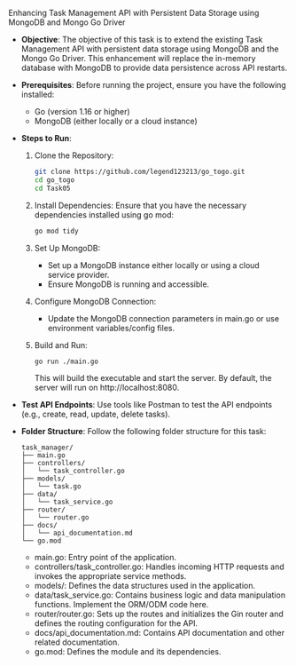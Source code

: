Enhancing Task Management API with Persistent Data Storage using MongoDB and Mongo Go Driver
- **Objective**: The objective of this task is to extend the existing Task Management API with persistent data storage using MongoDB and the Mongo Go Driver. This enhancement will replace the in-memory database with MongoDB to provide data persistence across API restarts.

- **Prerequisites**: Before running the project, ensure you have the following installed:
   - Go (version 1.16 or higher)
   - MongoDB (either locally or a cloud instance)

- **Steps to Run**:
   1. Clone the Repository:
       ```bash
       git clone https://github.com/legend123213/go_togo.git
       cd go_togo
       cd Task05
       ```

   2. Install Dependencies: Ensure that you have the necessary dependencies installed using go mod:
       ```bash
       go mod tidy
       ```

   3. Set Up MongoDB:
       - Set up a MongoDB instance either locally or using a cloud service provider.
       - Ensure MongoDB is running and accessible.

   4. Configure MongoDB Connection:
       - Update the MongoDB connection parameters in main.go or use environment variables/config files.

   5. Build and Run:
       ```bash
       go run ./main.go
       ```
       This will build the executable and start the server. By default, the server will run on http://localhost:8080.

- **Test API Endpoints**: Use tools like Postman to test the API endpoints (e.g., create, read, update, delete tasks).

- **Folder Structure**: Follow the following folder structure for this task:
   ```
   task_manager/
   ├── main.go
   ├── controllers/
   │   └── task_controller.go
   ├── models/
   │   └── task.go
   ├── data/
   │   └── task_service.go
   ├── router/
   │   └── router.go
   ├── docs/
   │   └── api_documentation.md
   └── go.mod
   ```
   - main.go: Entry point of the application.
   - controllers/task_controller.go: Handles incoming HTTP requests and invokes the appropriate service methods.
   - models/: Defines the data structures used in the application.
   - data/task_service.go: Contains business logic and data manipulation functions. Implement the ORM/ODM code here.
   - router/router.go: Sets up the routes and initializes the Gin router and defines the routing configuration for the API.
   - docs/api_documentation.md: Contains API documentation and other related documentation.
   - go.mod: Defines the module and its dependencies.
